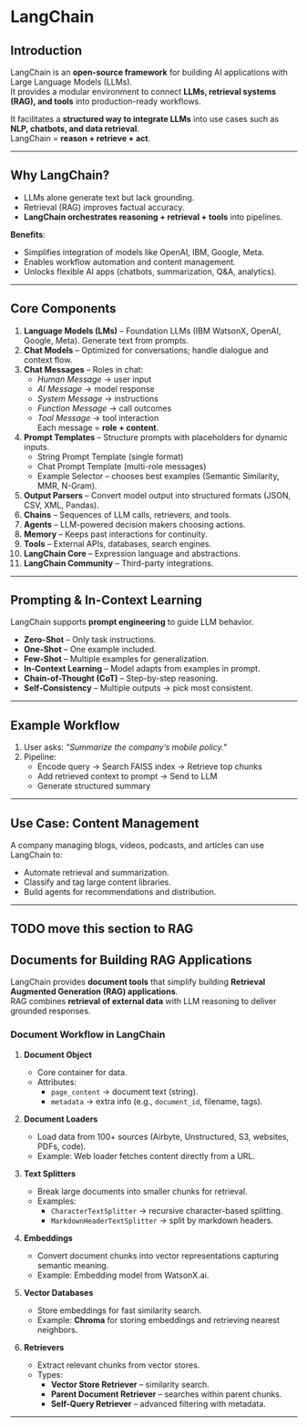 # LangChain

## Introduction
LangChain is an **open-source framework** for building AI applications with Large Language Models (LLMs).  
It provides a modular environment to connect **LLMs, retrieval systems (RAG), and tools** into production-ready workflows.  

It facilitates a **structured way to integrate LLMs** into use cases such as **NLP, chatbots, and data retrieval**.  
LangChain = **reason + retrieve + act**.

---

## Why LangChain?
- LLMs alone generate text but lack grounding.  
- Retrieval (RAG) improves factual accuracy.  
- **LangChain orchestrates reasoning + retrieval + tools** into pipelines.  

**Benefits**:  
- Simplifies integration of models like OpenAI, IBM, Google, Meta.  
- Enables workflow automation and content management.  
- Unlocks flexible AI apps (chatbots, summarization, Q&A, analytics).  

---

## Core Components
1. **Language Models (LMs)** – Foundation LLMs (IBM WatsonX, OpenAI, Google, Meta). Generate text from prompts.  
2. **Chat Models** – Optimized for conversations; handle dialogue and context flow.  
3. **Chat Messages** – Roles in chat:
   - *Human Message* → user input  
   - *AI Message* → model response  
   - *System Message* → instructions  
   - *Function Message* → call outcomes  
   - *Tool Message* → tool interaction  
   Each message = **role + content**.  
4. **Prompt Templates** – Structure prompts with placeholders for dynamic inputs.  
   - String Prompt Template (single format)  
   - Chat Prompt Template (multi-role messages)  
   - Example Selector – chooses best examples (Semantic Similarity, MMR, N-Gram).  
5. **Output Parsers** – Convert model output into structured formats (JSON, CSV, XML, Pandas).  
6. **Chains** – Sequences of LLM calls, retrievers, and tools.  
7. **Agents** – LLM-powered decision makers choosing actions.  
8. **Memory** – Keeps past interactions for continuity.  
9. **Tools** – External APIs, databases, search engines.  
10. **LangChain Core** – Expression language and abstractions.  
11. **LangChain Community** – Third-party integrations.  

---

## Prompting & In-Context Learning
LangChain supports **prompt engineering** to guide LLM behavior.  

- **Zero-Shot** – Only task instructions.  
- **One-Shot** – One example included.  
- **Few-Shot** – Multiple examples for generalization.  
- **In-Context Learning** – Model adapts from examples in prompt.  
- **Chain-of-Thought (CoT)** – Step-by-step reasoning.  
- **Self-Consistency** – Multiple outputs → pick most consistent.  

---

## Example Workflow
1. User asks: *"Summarize the company’s mobile policy."*  
2. Pipeline:  
   - Encode query → Search FAISS index → Retrieve top chunks  
   - Add retrieved context to prompt → Send to LLM  
   - Generate structured summary  

---

## Use Case: Content Management
A company managing blogs, videos, podcasts, and articles can use LangChain to:  
- Automate retrieval and summarization.  
- Classify and tag large content libraries.  
- Build agents for recommendations and distribution.  

---
## TODO move this section to RAG
## Documents for Building RAG Applications

LangChain provides **document tools** that simplify building **Retrieval Augmented Generation (RAG) applications**.  
RAG combines **retrieval of external data** with LLM reasoning to deliver grounded responses.

### Document Workflow in LangChain
1. **Document Object**  
   - Core container for data.  
   - Attributes:  
     - `page_content` → document text (string).  
     - `metadata` → extra info (e.g., `document_id`, filename, tags).  

2. **Document Loaders**  
   - Load data from 100+ sources (Airbyte, Unstructured, S3, websites, PDFs, code).  
   - Example: Web loader fetches content directly from a URL.  

3. **Text Splitters**  
   - Break large documents into smaller chunks for retrieval.  
   - Examples:  
     - `CharacterTextSplitter` → recursive character-based splitting.  
     - `MarkdownHeaderTextSplitter` → split by markdown headers.  

4. **Embeddings**  
   - Convert document chunks into vector representations capturing semantic meaning.  
   - Example: Embedding model from WatsonX.ai.  

5. **Vector Databases**  
   - Store embeddings for fast similarity search.  
   - Example: **Chroma** for storing embeddings and retrieving nearest neighbors.  

6. **Retrievers**  
   - Extract relevant chunks from vector stores.  
   - Types:  
     - **Vector Store Retriever** – similarity search.  
     - **Parent Document Retriever** – searches within parent chunks.  
     - **Self-Query Retriever** – advanced filtering with metadata. 

---


